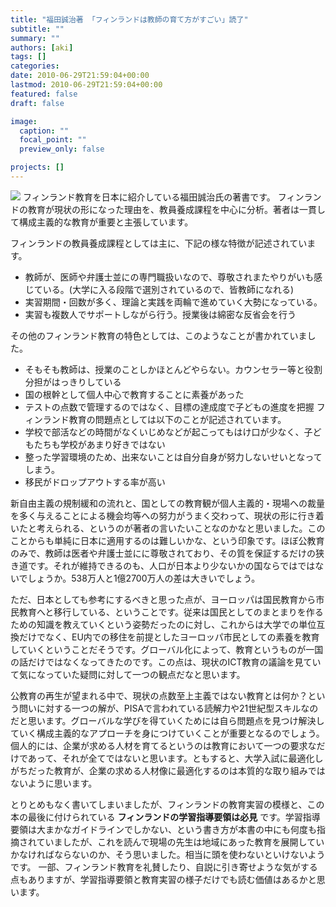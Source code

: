 ```yaml
---
title: "福田誠治著 「フィンランドは教師の育て方がすごい」読了"
subtitle: ""
summary: ""
authors: [aki]
tags: []
categories:
date: 2010-06-29T21:59:04+00:00
lastmod: 2010-06-29T21:59:04+00:00
featured: false
draft: false

image:
  caption: ""
  focal_point: ""
  preview_only: false

projects: []
---
```

[![](https://images-na.ssl-images-amazon.com/images/I/51lAwPopsUL._SX341_BO1,204,203,200_.jpg)](http://www.amazon.co.jp/dp/4750509035)
フィンランド教育を日本に紹介している福田誠治氏の著書です。
フィンランドの教育が現状の形になった理由を、教員養成課程を中心に分析。著者は一貫して構成主義的な教育が重要と主張しています。

フィンランドの教員養成課程としては主に、下記の様な特徴が記述されています。
- 教師が、医師や弁護士並にの専門職扱いなので、尊敬されまたやりがいも感じている。(大学に入る段階で選別されているので、皆教師になれる)
- 実習期間・回数が多く、理論と実践を両輪で進めていく大勢になっている。
- 実習も複数人でサポートしながら行う。授業後は綿密な反省会を行う

その他のフィンランド教育の特色としては、このようなことが書かれていました。

- そもそも教師は、授業のことしかほとんどやらない。カウンセラー等と役割分担がはっきりしている
- 国の根幹として個人中心で教育することに素養があった
- テストの点数で管理するのではなく、目標の達成度で子どもの進度を把握
フィンランド教育の問題点としては以下のことが記述されています。
- 学校で部活などの時間がなくいじめなどが起こってもはけ口が少なく、子どもたちも学校があまり好きではない
- 整った学習環境のため、出来ないことは自分自身が努力しないせいとなってしまう。
- 移民がドロップアウトする率が高い

新自由主義の規制緩和の流れと、国としての教育観が個人主義的・現場への裁量
を多く与えることによる機会均等への努力がうまく交わって、現状の形に行き着いたと考えられる、というのが著者の言いたいことなのかなと思いました。このことからも単純に日本に適用するのは難しいかな、という印象です。ほぼ公教育のみで、教師は医者や弁護士並にに尊敬されており、その質を保証するだけの狭き道です。それが維持できるのも、人口が日本より少ないかの国ならではではないでしょうか。538万人と1億2700万人の差は大きいでしょう。

ただ、日本としても参考にするべきと思った点が、ヨーロッパは国民教育から市民教育へと移行している、ということです。従来は国民としてのまとまりを作るための知識を教えていくという姿勢だったのに対し、これからは大学での単位互換だけでなく、EU内での移住を前提としたヨーロッパ市民としての素養を教育していくということだそうです。グローバル化によって、教育というものが一国の話だけではなくなってきたのです。この点は、現状のICT教育の議論を見ていて気になっていた疑問に対して一つの観点だなと思います。

公教育の再生が望まれる中で、現状の点数至上主義ではない教育とは何か？という問いに対する一つの解が、PISAで言われている読解力や21世紀型スキルなのだと思います。グローバルな学びを得ていくためには自ら問題点を見つけ解決していく構成主義的なアプローチを身につけていくことが重要となるのでしょう。個人的には、企業が求める人材を育てるというのは教育において一つの要求なだけであって、それが全てではないと思います。ともすると、大学入試に最適化しがちだった教育が、企業の求める人材像に最適化するのは本質的な取り組みではないように思います。

とりとめもなく書いてしまいましたが、フィンランドの教育実習の模様と、この本の最後に付けられている **フィンランドの学習指導要領は必見** です。学習指導要領は大まかなガイドラインでしかない、という書き方が本書の中にも何度も指摘されていましたが、これを読んで現場の先生は地域にあった教育を展開していかなければならないのか、そう思いました。相当に頭を使わないといけないようです。
一部、フィンランド教育を礼賛したり、自説に引き寄せような気がする点もありますが、学習指導要領と教育実習の様子だけでも読む価値はあるかと思います。

